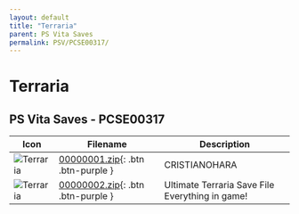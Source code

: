 ```yaml
---
layout: default
title: "Terraria"
parent: PS Vita Saves
permalink: PSV/PCSE00317/
---
```

# Terraria

## PS Vita Saves - PCSE00317

| Icon | Filename | Description |
|------|----------|-------------|
| ![Terraria](https://github.com/bucanero/apollo-vita/raw/main/sce_sys/icon0.png) | [00000001.zip](00000001.zip){: .btn .btn-purple } | CRISTIANOHARA  |
| ![Terraria](https://github.com/bucanero/apollo-vita/raw/main/sce_sys/icon0.png) | [00000002.zip](00000002.zip){: .btn .btn-purple } | Ultimate Terraria Save File  Everything in game!  |
